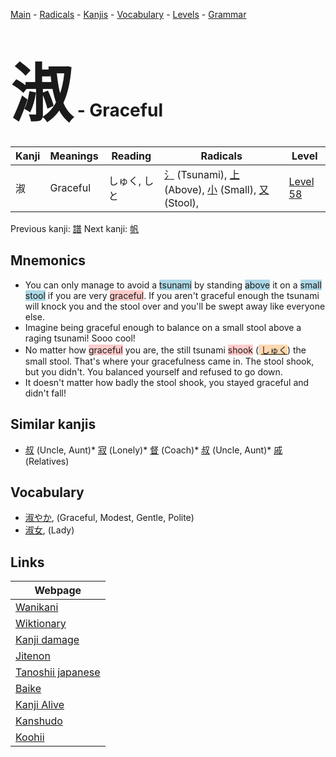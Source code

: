 <style> bigfont {font-size: 100px}</style>
[Main](../README.md) -
[Radicals](../radicals.md) -
[Kanjis](../kanjis.md) -
[Vocabulary](../vocabulary.md) -
[Levels](../levels.md) -
[Grammar](../grammar.md)
# <bigfont> 淑</bigfont> - Graceful 

| Kanji | Meanings | Reading | Radicals | Level |
| --- | --- | --- | --- | --- |
| 淑 | Graceful | しゅく, しと | [氵](../radicals/氵.md) (Tsunami), [上](../radicals/上.md) (Above), [小](../radicals/小.md) (Small), [又](../radicals/又.md) (Stool),  | [Level 58](../levels/wk_level58.md) |

Previous kanji: [譜](譜.md) Next kanji: [帆](帆.md) 

## Mnemonics
 * You can only manage to avoid a <span style="background-color:#ADD8E6"> tsunami</span> by standing <span style="background-color:#ADD8E6"> above</span> it on a <span style="background-color:#ADD8E6"> small</span> <span style="background-color:#ADD8E6"> stool</span> if you are very <span style="background-color:#ffcccb"> graceful</span>. If you aren't graceful enough the tsunami will knock you and the stool over and you'll be swept away like everyone else.
* Imagine being graceful enough to balance on a small stool above a raging tsunami! Sooo cool!
* No matter how <span style="background-color:#ffcccb"> graceful</span> you are, the still tsunami <span style="background-color:#ffcccb"> shook</span> (<span style="background-color:#fed8b1"> [しゅく](https://jisho.org/search/しゅく)</span>) the small stool. That's where your gracefulness came in. The stool shook, but you didn't. You balanced yourself and refused to go down. 
* It doesn't matter how badly the stool shook, you stayed graceful and didn't fall! 


## Similar kanjis
 * [叔](叔.md) (Uncle, Aunt)* [寂](寂.md) (Lonely)* [督](督.md) (Coach)* [叔](叔.md) (Uncle, Aunt)* [戚](戚.md) (Relatives)


## Vocabulary
 * [淑やか](../vocabulary/淑.md), (Graceful, Modest, Gentle, Polite)
* [淑女](../vocabulary/淑.md), (Lady)



## Links 

| Webpage |
| --- |
| [Wanikani          ](https://www.wanikani.com/kanji/淑) |
| [Wiktionary        ](https://en.wiktionary.org/wiki/淑) |
| [Kanji damage      ](http://www.kanjidamage.com/kanji/search?utf8=✓&q=淑) |
| [Jitenon           ](https://jitenon.com/kanji/淑) |
| [Tanoshii japanese ](https://www.tanoshiijapanese.com/dictionary/kanji.cfm?k=淑) |
| [Baike             ](https://baike.baidu.com/item/淑) |
| [Kanji Alive       ](https://app.kanjialive.com/淑) |
| [Kanshudo          ](https://www.kanshudo.com/searchmn?q=淑) |
| [Koohii            ](https://kanji.koohii.com/study/kanji/淑) |
